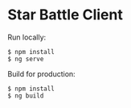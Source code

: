 # Star Battle Client

Run locally:
```
$ npm install
$ ng serve
```

Build for production:
```
$ npm install
$ ng build
```
